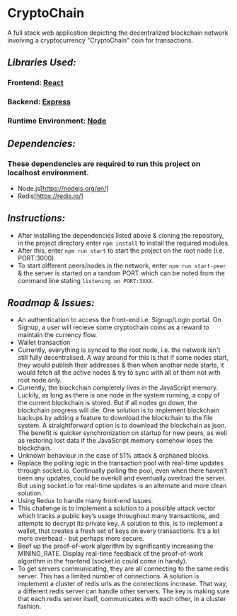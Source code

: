 # CryptoChain
A full stack web application depicting the decentralized blockchain network involving a cryptocurrency "CryptoChain" coin for transactions.

## *Libraries Used:*
### Frontend: [React](https://github.com/facebook/react)   
### Backend: [Express](https://github.com/expressjs/express)
### Runtime Environment: [Node](https://github.com/nodejs/node)


## *Dependencies:*
### These dependencies are required to run this project on localhost environment.
- Node.js[https://nodejs.org/en/]
- Redis[https://redis.io/]

## *Instructions:*
- After installing the dependencies listed above & cloning the repository, in the project directory enter `npm install` to install the required modules.
- After this, enter `npm run start` to start the project on the root node (i.e. PORT:3000).
- To start different peers/nodes in the network, enter `npm run start-peer` & the server is started on a random PORT which can be noted from the command line stating `listening on PORT:3XXX`.


## *Roadmap & Issues:*
- An authentication to access the front-end i.e. Signup/Login portal. On Signup, a user will recieve some cryptochain coins as a reward to maintain the currency flow.
- Wallet transaction 
- Currently, everything is synced to the root node, i.e. the network isn't still fully decentralised. A way around for this is that if some nodes start, they would publish their addresses & then when another node starts, it would fetch all the active nodes & try to sync with all of them not with root node only.
- Currently, the blockchain completely lives in the JavaScript memory. Luckily, as long as there is one node in the system running, a copy of the current blockchain is stored. But if all nodes go down, the blockchain progress will die. One solution is to implement blockchain backups by adding a feature to download the blockchain to the file system. A straightforward option is to download the blockchain as json. The benefit is quicker synchronization on startup for new peers, as well as restoring lost data if the JavaScript memory somehow loses the blockchain.
- Unknown behaviour in the case of 51% attack & orphaned blocks.
- Replace the polling logic in the transaction pool with real-time updates through socket.io. Continually polling the pool, even when there haven’t been any updates, could be overkill and eventually overload the server. But using socket.io for real-time updates is an alternate and more clean solution.
- Using Redux to handle many front-end issues.
- This challenge is to implement a solution to a possible attack vector which tracks a public key’s usage throughout many transactions, and attempts to decrypt its private key. A solution to this, is to implement a wallet, that creates a fresh set of keys on every transactions. It’s a lot more overhead - but perhaps more secure.
- Beef up the proof-of-work algorithm by significantly increasing the MINING_RATE. Display real-time feedback of the proof-of-work algorithm in the frontend (socket.io could come in handy).
- To get servers communicating, they are all connecting to the same redis server. This has a limited number of connections. A solution is implement a cluster of redis urls as the connections increase. That way, a different redis server can handle other servers. The key is making sure that each redis server itself, communicates with each other, in a cluster fashion.
